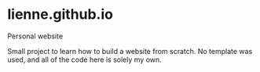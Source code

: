 # lienne.github.io
Personal website

Small project to learn how to build a website from scratch.
No template was used, and all of the code here is solely my own.
